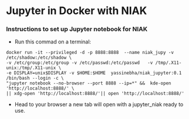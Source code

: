 Jupyter in Docker with NIAK
=================

### Instructions to set up Jupyter notebook for NIAK

*  Run this commad on a terminal:

```
docker run -it --privileged -d -p 8888:8888  --name niak_jupy -v /etc/shadow:/etc/shadow \
-v /etc/group:/etc/group -v /etc/passwd:/etc/passwd   -v /tmp/.X11-unix:/tmp/.X11-unix \
-e DISPLAY=unix$DISPLAY -v $HOME:$HOME  yassinebha/niak_jupyter:0.1 /bin/bash --login -c \
"jupyter notebook --no-browser --port 8888 --ip=*" &&  kde-open 'http://localhost:8888/' \
|| xdg-open 'http://localhost:8888/'|| open 'http://localhost:8888/'
```
*  Head to your browser a new tab will open with a jupyter_niak ready to use.
